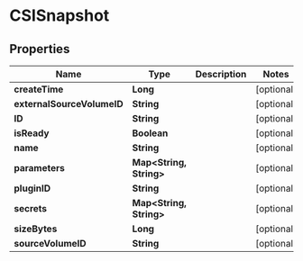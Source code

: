

# CSISnapshot


## Properties

| Name | Type | Description | Notes |
|------------ | ------------- | ------------- | -------------|
|**createTime** | **Long** |  |  [optional] |
|**externalSourceVolumeID** | **String** |  |  [optional] |
|**ID** | **String** |  |  [optional] |
|**isReady** | **Boolean** |  |  [optional] |
|**name** | **String** |  |  [optional] |
|**parameters** | **Map&lt;String, String&gt;** |  |  [optional] |
|**pluginID** | **String** |  |  [optional] |
|**secrets** | **Map&lt;String, String&gt;** |  |  [optional] |
|**sizeBytes** | **Long** |  |  [optional] |
|**sourceVolumeID** | **String** |  |  [optional] |



